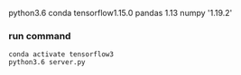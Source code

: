 python3.6
conda 
tensorflow1.15.0
pandas 1.13
numpy '1.19.2'

### run command
```
conda activate tensorflow3
python3.6 server.py
```
